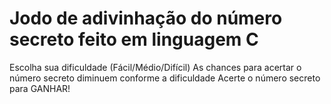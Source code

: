 # Jodo de adivinhação do número secreto feito em linguagem C
Escolha sua dificuldade (Fácil/Médio/Difícil)
As chances para acertar o número secreto diminuem conforme a dificuldade
Acerte o número secreto para GANHAR!
